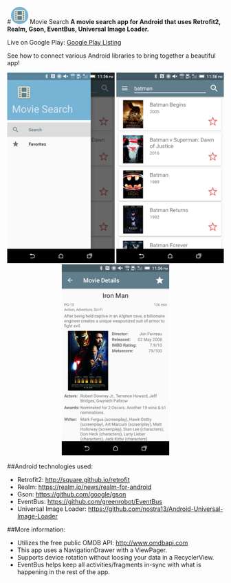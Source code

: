 #<img src="app/src/main/res/mipmap-xhdpi/ic_launcher.png" width="40"/> Movie Search
**A movie search app for Android that uses Retrofit2, Realm, Gson, EventBus, Universal Image Loader.**

Live on Google Play: <a href="https://play.google.com/store/apps/details?id=com.romeroz.moviesearch" target="_blank">Google Play Listing</a> <br />

See how to connect various Android libraries to bring together a beautiful app!

<p align="center">
  <img src="screenshots/screenshot_1.png" width="250"/>
  <img src="screenshots/screenshot_2.png" width="250"/>
  <img src="screenshots/screenshot_3.png" width="250"/>
</p>

##Android technologies used:<br />
- Retrofit2: http://square.github.io/retrofit <br />
- Realm: https://realm.io/news/realm-for-android <br />
- Gson: https://github.com/google/gson <br />
- EventBus: https://github.com/greenrobot/EventBus <br />
- Universal Image Loader: https://github.com/nostra13/Android-Universal-Image-Loader <br />

##More information:
- Utilizes the free public OMDB API: http://www.omdbapi.com
- This app uses a NavigationDrawer with a ViewPager. <br />
- Supports device rotation without loosing your data in a RecyclerView. <br />
- EventBus helps keep all activities/fragments in-sync with what is happening in the rest of the app.<br />